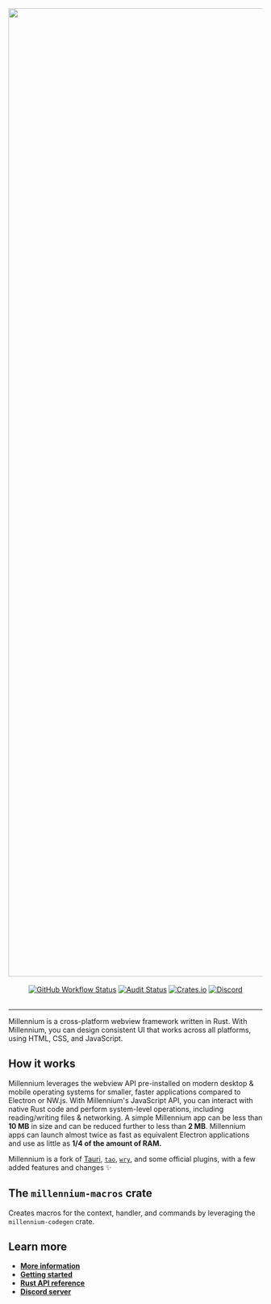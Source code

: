 <div align=center>
	<a href="https://millennium.pyke.io"><img src="https://github.com/pykeio/millennium/raw/main/.github/banner.png" width=1920></a>
	<br /><br />
	<a href="https://github.com/pykeio/millennium/actions"><img alt="GitHub Workflow Status" src="https://img.shields.io/github/actions/workflow/status/pykeio/millennium/test-main.yml?branch=main&style=for-the-badge&logo=github-actions&logoColor=white"></a>  <a href="https://github.com/pykeio/millennium/actions"><img alt="Audit Status" src="https://img.shields.io/github/actions/workflow/status/pykeio/millennium/audit.yml?branch=main&style=for-the-badge&logo=data:image/svg+xml;base64,PHN2ZyB4bWxucz0iaHR0cDovL3d3dy53My5vcmcvMjAwMC9zdmciIHZpZXdCb3g9IjAgMCAyNCAyNCI%2BPHBhdGggZmlsbD0iI2ZmZiIgZD0iTTEyIDEyaDdjLS41IDQuMS0zLjMgNy44LTcgOXYtOUg1VjYuM2w3LTMuMU0xMiAxIDMgNXY2YzAgNS42IDMuOCAxMC43IDkgMTIgNS4yLTEuMyA5LTYuNCA5LTEyVjVsLTktNFoiLz48L3N2Zz4%3D&label=audit"></a> <a href="https://crates.io/crates/millennium"><img alt="Crates.io" src="https://img.shields.io/crates/d/millennium?style=for-the-badge&logo=rust"></a> <a href="https://discord.gg/BAkXJ6VjCz"><img alt="Discord" src="https://img.shields.io/discord/1029216970027049072?style=for-the-badge&logo=discord&logoColor=white"></a>
	<br /><br />
	<hr />
</div>

Millennium is a cross-platform webview framework written in Rust. With Millennium, you can design consistent UI that works across all platforms, using HTML, CSS, and JavaScript.

## How it works
Millennium leverages the webview API pre-installed on modern desktop & mobile operating systems for smaller, faster applications compared to Electron or NW.js. With Millennium's JavaScript API, you can interact with native Rust code and perform system-level operations, including reading/writing files & networking. A simple Millennium app can be less than **10 MB** in size and can be reduced further to less than **2 MB**. Millennium apps can launch almost twice as fast as equivalent Electron applications and use as little as __1/4 of the amount of RAM.__

Millennium is a fork of [Tauri](https://tauri.app/), [`tao`](https://github.com/tauri-apps/tao/), [`wry`](https://github.com/tauri-apps/wry), and some official plugins, with a few added features and changes ✨

## The `millennium-macros` crate
Creates macros for the context, handler, and commands by leveraging the `millennium-codegen` crate.

## Learn more

- [**More information**](https://millennium.pyke.io/)
- [**Getting started**](https://millennium.pyke.io/docs/main/your-first-app/prerequisites)
- [**Rust API reference**](https://docs.rs/millennium)
- [**Discord server**](https://discord.gg/BAkXJ6VjCz)
